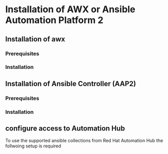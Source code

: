 # Installation of AWX or Ansible Automation Platform 2

## Installation of awx

### Prerequisites

### Installation

## Installation of Ansible Controller (AAP2)

### Prerequisites

### Installation


## configure access to Automation Hub

To use the supported ansible collections from Red Hat Automation Hub the follwoing setup is required
